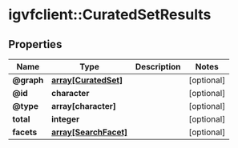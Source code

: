 # igvfclient::CuratedSetResults


## Properties
Name | Type | Description | Notes
------------ | ------------- | ------------- | -------------
**@graph** | [**array[CuratedSet]**](CuratedSet.md) |  | [optional] 
**@id** | **character** |  | [optional] 
**@type** | **array[character]** |  | [optional] 
**total** | **integer** |  | [optional] 
**facets** | [**array[SearchFacet]**](SearchFacet.md) |  | [optional] 


